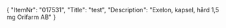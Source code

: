 {
  "ItemNr": "017531",
  "Title": "test",
  "Description": "Exelon, kapsel, hård 1,5 mg Orifarm AB"
}